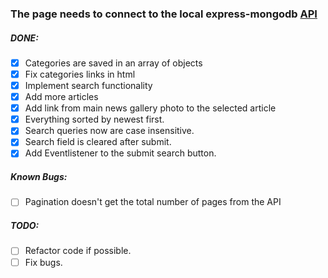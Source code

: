 
### The page needs to connect to the local express-mongodb [API](https://github.com/arionkosturi/api-v2)

##### DONE:
+ [X] Categories are saved in an array of objects
+ [x] Fix categories links in html
+ [x] Implement search functionality
+ [x] Add more articles
+ [x] Add link from main news gallery photo to the selected article
+ [x] Everything sorted by newest first.
+ [x] Search queries now are case insensitive.
+ [x] Search field is cleared after submit.
+ [x] Add Eventlistener to the submit search button.

##### Known Bugs:
+ [ ] Pagination doesn't get the total number of pages from the API 

##### TODO:

+ [ ] Refactor code if possible.
+ [ ] Fix bugs.
